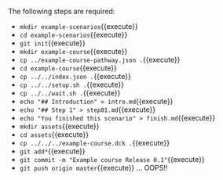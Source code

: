 
The following steps are required:
* `mkdir example-scenarios`{{execute}}
* `cd example-scenarios`{{execute}}
* `git init`{{execute}}
* `mkdir example-course`{{execute}}
* `cp ../example-course-pathway.json .`{{execute}}
* `cd example-course`{{execute}}
* `cp ../../index.json .`{{execute}}
* `cp ../../setup.sh .`{{execute}}
* `cp ../../wait.sh .`{{execute}}
* `echo "## Introduction" > intro.md`{{execute}}
* `echo "## Step 1" > step01.md`{{execute}}
* `echo "You finished this scenario" > finish.md`{{execute}}
* `mkdir assets`{{execute}}
* `cd assets`{{execute}}
* `cp ../../../example-course.dck .`{{execute}}
* `git add*`{{execute}}
* `git commit -m "Example course Release 0.1"`{{execute}}
* `git push origin master`{{execute}} ... OOPS!!